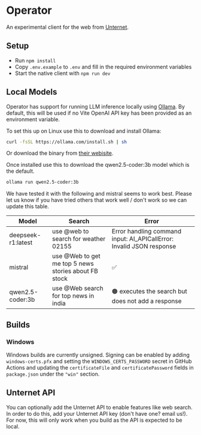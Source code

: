 # Operator

An experimental client for the web from [Unternet](https://unternet.co).

## Setup

- Run `npm install`
- Copy `.env.example` to `.env` and fill in the required environment variables
- Start the native client with `npm run dev`

## Local Models

Operator has support for running LLM inference locally using [Ollama](https://ollama.com/).
By default, this will be used if no Vite OpenAI API key has been provided as an environment variable.

To set this up on Linux use this to download and install Ollama:

```bash
curl -fsSL https://ollama.com/install.sh | sh
```

Or download the binary from [their webisite](https://ollama.com/download).

Once installed use this to download the qwen2.5-coder:3b model which is the default.

```bash
ollama run qwen2.5-coder:3b
```

We have tested it with the following and mistral seems to work best. Please let us know if you have tried others that work well / don't work so we can update this table.

| Model              | Search                                               | Error                                                                |
| ------------------ | ---------------------------------------------------- | -------------------------------------------------------------------- |
| deepseek-r1:latest | use @web to search for weather 02155                 | Error handling command input: AI_APICallError: Invalid JSON response |
| mistral            | use @Web to get me top 5 news stories about FB stock | ✅                                                                   |
| qwen2.5-coder:3b   | use @Web search for top news in india                | 🟠 executes the search but does not add a response                   |

## Builds

### Windows

Windows builds are currently unsigned. Signing can be enabled by adding `windows-certs.pfx` and setting the `WINDOWS_CERTS_PASSWORD` secret in GitHub Actions and updating the `certificateFile` and `certificatePassword` fields in `package.json` under the `"win"` section.

## Unternet API

You can optionally add the Unternet API to enable features like web search. In order to do this, add your Unternet API key (don't have one? email us!). For now, this will only work when you build as the API is expected to be local.
